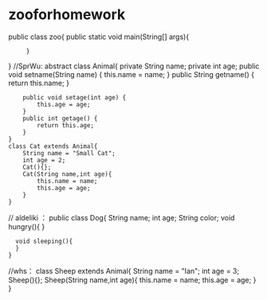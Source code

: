 # zooforhomework
public class zoo{
         public static void main(String[] args){
                  
         }
}
//SprWu:
	abstract class Animal{
		private String name;
		private int age;
		public void setname(String name) {
			this.name = name;
		}
		public String getname() {
			return this.name;
		}

		public void setage(int age) {
			this.age = age;
		}
		public int getage() {
			return this.age;
		}
	}
	class Cat extends Animal{
		String name = "Small Cat";
		int age = 2;
		Cat(){};
		Cat(String name,int age){
			this.name = name;
			this.age = age;
		}
	}
// aldeliki ：
	public class Dog{
	  String name;
	  int age;
	  String color;
	  void hungry(){
	  }

	  void sleeping(){
	  }
	}
//whs：
	 class Sheep extends Animal{
		 String name = "Ian";
		 int age = 3;
		 Sheep(){};
		 Sheep(String name,int age){
		 	this.name = name;
			this.age = age;
		 	}
		}
	
